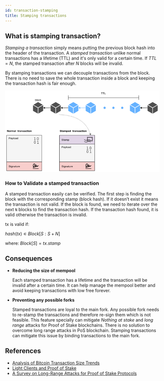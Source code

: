 ```yaml
---
id: transaction-stamping
title: Stamping transactions
---
```


## What is stamping transaction?

_Stamping a transaction_ simply means putting the previous block hash into the header of the
transaction. A _stamped transaction_ unlike normal transactions has a lifetime (TTL) and it's only
valid for a certain time. If $TTL = N$, the stamped transaction after $N$ blocks will be invalid.

By stamping transactions we can decouple transactions from the block. There is no need to save the
whole transaction inside a block and keeping the transaction hash is fair enough.

![Stamping transaction](../assets/images/stamped_tx.png)

### How to Validate a stamped transaction

A stamped transaction easily can be verified. The first step is finding the block with the
corresponding stamp (block hash). If it doesn’t exist it means the transaction is not valid. If the
block is found, we need to iterate over the next `N` blocks to find the transaction hash. If the
transaction hash found, it is valid otherwise the transaction is invalid.

tx is valid if:

$hash(tx) ∊ Block[S:S+N]$

where: $Block[S] = tx.stamp$

## Consequences

- **Reducing the size of mempool**

  Each stamped transaction has a lifetime and the transaction will be invalid after a certain time.
  It can help manage the mempool better and avoid keeping transactions with low free forever.

- **Preventing any possible forks**

  Stamped transactions are loyal to the main fork. Any possible fork needs to re-stamp the
  transactions and therefore re-sign them which is not feasible. This feature specially can mitigate
  _Nothing at stake_ and _long range_ attacks for Proof of Stake blockchains. There is no solution
  to overcome long range attacks in PoS blockchain. Stamping transactions can mitigate this issue by
  binding transactions to the main fork.

## References

- [Analysis of Bitcoin Transaction Size Trends](https://tradeblock.com/blog/analysis-of-bitcoin-transaction-size-trends)
- [Light Clients and Proof of Stake](https://blog.ethereum.org/2015/01/10/light-clients-proof-stake/)
- [A Survey on Long-Range Attacks for Proof of Stake Protocols](https://ieeexplore.ieee.org/stamp/stamp.jsp?arnumber=8653269)
